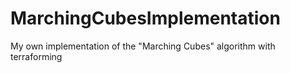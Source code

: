 # MarchingCubesImplementation
My own implementation of the "Marching Cubes" algorithm with terraforming
